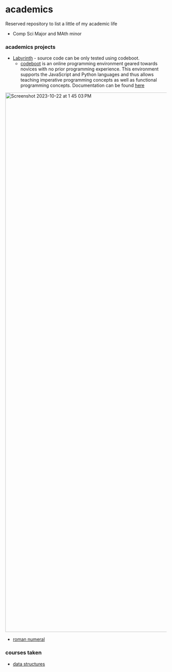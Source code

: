 # academics
Reserved repository to list a little of my academic life

- Comp Sci Major and MAth minor

### academics projects
- [Labyrinth](https://github.com/jpstayfocus/academics/blob/main/acad-projects-code/labyrinth.py) - source code can be only tested using codeboot.
  - [codeboot](https://codeboot.org/4.1.1/#!) is an online programming environment geared towards novices with no prior programming experience. This environment supports the JavaScript and Python languages and thus allows teaching imperative programming concepts as well as functional programming concepts. Documentation can be found [here](http://www.iro.umontreal.ca/~feeley/papers/MelanconFeeleyTFPIE21.pdf)

<img width="1680" alt="Screenshot 2023-10-22 at 1 45 03 PM" src="https://github.com/jpstayfocus/academics/assets/110998062/c43fb4da-fa17-4065-9c29-c1daca59087a">



- [roman numeral](https://github.com/jpstayfocus/academics/blob/main/acad-projects-code/roman-numeral.py)


### courses taken
- [data structures](https://github.com/jpstayfocus/data-structures-and-algorithms)

